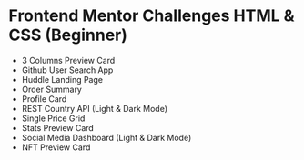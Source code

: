 # Frontend Mentor Challenges HTML & CSS (Beginner)
- 3 Columns Preview Card
- Github User Search App
- Huddle Landing Page
- Order Summary
- Profile Card
- REST Country API (Light & Dark Mode)
- Single Price Grid
- Stats Preview Card
- Social Media Dashboard (Light & Dark Mode)
- NFT Preview Card